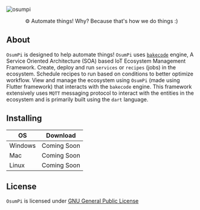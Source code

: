 ![osumpi](https://github.com/osumpi/osumpi/blob/a5743195ff99a55d3018f85583469227bb75ef8d/.github/banner.png)

<p align="center">
  ⚙ Automate things! Why? Because that's how we do things :)
</p>

## About

`OsumPi` is designed to help automate things! `OsumPi` uses [`bakecode`](https://github.com/osumpi/bakecode) engine, A Service Oriented Architecture (SOA) based IoT Ecosystem Management Framework. Create, deploy and run `services` or `recipes` (jobs) in the ecosystem. Schedule recipes to run based on conditions to better optimize workflow. View and manage the ecosystem using `OsumPi` (made using Flutter framework) that interacts with the `bakecode` engine. This framework extensively uses `MQTT` messaging protocol to interact with the entities in the ecosystem and is primarily built using the `dart` language.

## Installing

| OS        | Download          |
| --------- |:-----------------:|
| Windows   | Coming Soon       |
| Mac       | Coming Soon       |
| Linux     | Coming Soon       |

## License

`OsumPi` is licensed under [GNU General Public License](https://github.com/osumpi/osumpi/blob/main/LICENSE)
